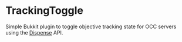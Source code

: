 # TrackingToggle
Simple Bukkit plugin to toggle objective tracking state for OCC servers using the [Dispense](https://github.com/applenick/Dispense) API. 
